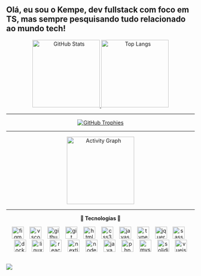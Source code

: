 ## Olá, eu sou o Kempe, dev fullstack com foco em TS, mas sempre pesquisando tudo relacionado ao mundo tech! 

<div align="center">
  <a href="https://github.com/CaueKempe">
    <img height="180em" src="https://github-readme-stats.vercel.app/api?username=CaueKempe&show_icons=true&theme=radical&count_private=true&include_all_commits=true" alt="GitHub Stats"/>
  </a>
  <a href="https://github.com/rafael-p-s">
    <img height="180em" src="https://github-readme-stats.vercel.app/api/top-langs/?username=CaueKempe&layout=compact&theme=radical&langs_count=6&hide=jupyter%20notebook,tex,makefile,shell" alt="Top Langs"/>
  </a>
</div>

---

<div align="center">
  <a href="https://github.com/ryo-ma/github-profile-trophy">
    <img src="https://github-profile-trophy.vercel.app/?username=CaueKempe&theme=onedark&row=1&column=4&margin-w=15&margin-h=15" alt="GitHub Trophies" />
  </a>
</div>

---

<div align="center">
  <a href="https://github.com/CaueKempe">
    <img height="180em" src="https://github-readme-activity-graph.vercel.app/graph?username=CaueKempe&theme=github&area=true&hide_border=true" alt="Activity Graph" />
  </a>
</div>

---

<div align="center">
  <p><b>🌟 Tecnologias 🌟</b></p>
  <img src="https://cdn.jsdelivr.net/gh/devicons/devicon/icons/figma/figma-original.svg" height="32" alt="figma logo" />
  <img width="8" />
  <img src="https://cdn.jsdelivr.net/gh/devicons/devicon/icons/vscode/vscode-original.svg" height="32" alt="vscode logo" />
  <img width="8" />
  <img src="https://www.vectorlogo.zone/logos/github/github-tile.svg" height="32" alt="github logo" />
  <img width="8" />
  <img src="https://cdn.jsdelivr.net/gh/devicons/devicon/icons/git/git-original.svg" height="32" alt="git logo" />
  <img width="8" />
  <img src="https://cdn.jsdelivr.net/gh/devicons/devicon/icons/html5/html5-original.svg" height="32" alt="html5 logo" />
  <img width="8" />
  <img src="https://cdn.jsdelivr.net/gh/devicons/devicon/icons/css3/css3-original.svg" height="32" alt="css3 logo" />
  <img width="8" />
  <img src="https://cdn.jsdelivr.net/gh/devicons/devicon/icons/javascript/javascript-original.svg" height="32" alt="javascript logo" />
  <img width="8" />
  <img src="https://cdn.jsdelivr.net/gh/devicons/devicon/icons/typescript/typescript-original.svg" height="32" alt="typescript logo" />
  <img width="8" />
  <img src="https://cdn.jsdelivr.net/gh/devicons/devicon/icons/jquery/jquery-original.svg" height="32" alt="jquery logo" />
  <img width="8" />
  <img src="https://cdn.jsdelivr.net/gh/devicons/devicon/icons/sass/sass-original.svg" height="32" alt="sass logo" />
  <img width="8" />
  <img src="https://cdn.jsdelivr.net/gh/devicons/devicon/icons/docker/docker-original.svg" height="32" alt="docker logo" />
  <img width="8" />
  <img src="https://cdn.jsdelivr.net/gh/devicons/devicon/icons/linux/linux-original.svg" height="32" alt="linux logo" />
  <img width="8" />
  <img src="https://cdn.jsdelivr.net/gh/devicons/devicon/icons/react/react-original.svg" height="32" alt="react logo" />
  <img width="8" />
  <img src="https://cdn.jsdelivr.net/gh/devicons/devicon/icons/nextjs/nextjs-original.svg" height="32" alt="nextjs logo" />
  <img width="8" />
  <img src="https://cdn.jsdelivr.net/gh/devicons/devicon/icons/nodejs/nodejs-original.svg" height="32" alt="nodejs logo" />
  <img width="8" />
  <img src="https://cdn.jsdelivr.net/gh/devicons/devicon/icons/java/java-original.svg" height="32" alt="java logo" />
  <img width="8" />
  <img src="https://cdn.jsdelivr.net/gh/devicons/devicon/icons/php/php-original.svg" height="32" alt="php logo" />
  <img width="8" />
  <img src="https://cdn.jsdelivr.net/gh/devicons/devicon/icons/mysql/mysql-original.svg" height="32" alt="mysql logo" />
  <img width="8" />
  <img src="https://cdn.jsdelivr.net/gh/devicons/devicon/icons/solidjs/solidjs-original.svg" height="32" alt="solidjs logo" />
  <img width="8" />
  <img src="https://cdn.jsdelivr.net/gh/devicons/devicon/icons/vuejs/vuejs-original.svg" height="32" alt="vuejs logo" />

</div>


###

###

###
  
  ##
  
  <div>
  <a href="https://www.linkedin.com/in/cauekempe/" target="_blank"><img src="https://img.shields.io/badge/-LinkedIn-%230077B5?style=for-the-badge&logo=linkedin&logoColor=white" target="_blank"></a>
  </div>
